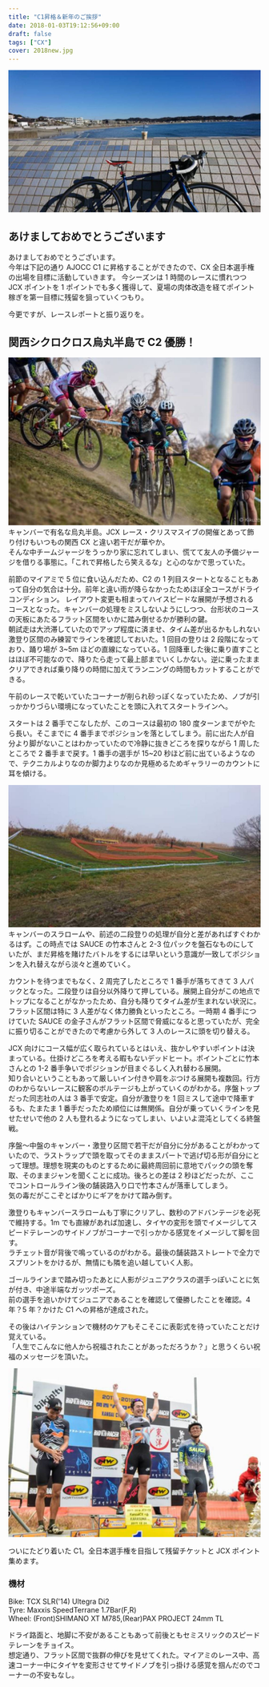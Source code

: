 ```yaml
---
title: "C1昇格＆新年のご挨拶"
date: 2018-01-03T19:12:56+09:00
draft: false
tags: ["CX"]
cover: 2018new.jpg
---
```


![image](2018new.jpg)

## あけましておめでとうございます

あけましておめでとうございます。\
今年は下記の通り AJOCC C1 に昇格することができたので、CX 全日本選手権の出場を目標に活動していきます。
今シーズンは 1 時間のレースに慣れつつ JCX ポイントを 1 ポイントでも多く獲得して、夏場の肉体改造を経てポイント稼ぎを第一目標に残留を狙っていくつもり。

今更ですが、レースレポートと振り返りを。

## 関西シクロクロス烏丸半島で C2 優勝！

![image](17karasuma.jpg)
キャンバーで有名な烏丸半島。JCX レース・クリスマスイブの開催とあって飾り付けもいつもの関西 CX と違い若干だが華やか。\
そんな中チームジャージをうっかり家に忘れてしまい、慌てて友人の予備ジャージを借りる事態に。「これで昇格したら笑えるな」と心のなかで思っていた。

前節のマイアミで 5 位に食い込んだため、C2 の 1 列目スタートとなることもあって自分の気合は十分。前年と違い雨が降らなかったためほぼ全コースがドライコンディション。
レイアウト変更も相まってハイスピードな展開が予想されるコースとなった。キャンバーの処理をミスしないようにしつつ、台形状のコースの天板にあたるフラット区間をいかに踏み倒せるかが勝利の鍵。\
朝試走は大渋滞していたのでアップ程度に済ませ、タイム差が出るかもしれない激登り区間のみ練習でラインを確認しておいた。1 回目の登りは 2 段階になっており、踊り場が 3~5m ほどの直線になっている。1 回降車した後に乗り直すことはほぼ不可能なので、降りたら走って最上部までいくしかない。逆に乗ったままクリアできれば乗り降りの時間に加えてランニングの時間もカットすることができる。

午前のレースで乾いていたコーナーが削られ砂っぽくなっていたため、ノブが引っかかりづらい環境になっていたことを頭に入れてスタートラインへ。

スタートは 2 番手でこなしたが、このコースは最初の 180 度ターンまでがやたら長い。そこまでに 4 番手までポジションを落としてしまう。前に出た人が自分より脚がないことはわかっていたので冷静に抜きどころを探りながら 1 周したところで 2 番手まで戻す。1 番手の選手が 15~20 秒ほど前に出ているようなので、テクニカルよりなのか脚力よりなのか見極めるためギャラリーのカウントに耳を傾ける。

![image](17karasuma2.jpg)
キャンバーのスラロームや、前述の二段登りの処理が自分と差があればすぐわかるはず。この時点では SAUCE の竹本さんと 2-3 位パックを盤石なものにしていたが、まだ昇格を賭けたバトルをするには早いという意識が一致してポジションを入れ替えながら淡々と進めていく。

カウントを待つまでもなく、2 周完了したところで 1 番手が落ちてきて 3 人パックとなった。二段登りは自分以外降りて押している。展開上自分がこの地点でトップになることがなかったため、自分も降りてタイム差が生まれない状況に。フラット区間は特に 3 人差がなく体力勝負といったところ。一時期 4 番手につけていた SAUCE の金子さんがフラット区間で脅威になると思っていたが、完全に振り切ることができたので考慮から外して 3 人のレースに頭を切り替える。

JCX 向けにコース幅が広く取られているとはいえ、抜かしやすいポイントは決まっている。仕掛けどころを考える暇もないデッドヒート。ポイントごとに竹本さんとの 1-2 番手争いでポジションが目まぐるしく入れ替わる展開。\
知り合いということもあって厳しいイン付きや肩をぶつける展開も複数回。行方のわからないレースに観客のボルテージも上がっていくのがわかる。序盤トップだった同志社の人は 3 番手で安定。自分が激登りを 1 回ミスして途中で降車するも、たまたま 1 番手だったため順位には無関係。自分が乗っていくラインを見せたせいで他の 2 人も登れるようになってしまい、いよいよ混沌としてくる終盤戦。

序盤～中盤のキャンバー・激登り区間で若干だが自分に分があることがわかっていたので、ラストラップで頭を取ってそのままスパートで逃げ切る形が自分にとって理想。理想を現実のものとするために最終周回前に意地でパックの頭を奪取、そのままジャンを聞くことに成功。後ろとの差は 2 秒ほどだったが、ここでコントロールライン後の舗装路入り口で竹本さんが落車してしまう。\
気の毒だがここぞとばかりにギアをかけて踏み倒す。

激登りもキャンバースラロームも丁寧にクリアし、数秒のアドバンテージを必死で維持する。1m でも直線があれば加速し、タイヤの変形を頭でイメージしてスピードテレーンのサイドノブがコーナーで引っかかる感覚をイメージして脚を回す。\
ラチェット音が背後で鳴っているのがわかる。最後の舗装路ストレートで全力でスプリントをかけるが、無情にも隣を追い越していく人影。

ゴールラインまで踏み切ったあとに人影がジュニアクラスの選手っぽいことに気が付き、中途半端なガッツポーズ。\
前の選手を追いかけてジュニアであることを確認して優勝したことを確認。4 年？5 年？かけた C1 への昇格が達成された。

その後はハイテンションで機材のケアもそこそこに表彰式を待っていたことだけ覚えている。\
「人生でこんなに他人から祝福されたことがあっただろうか？」と思うくらい祝福のメッセージを頂いた。

![image](c1up.jpg)

ついにたどり着いた C1。全日本選手権を目指して残留チケットと JCX ポイント集めます。

### 機材

Bike: TCX SLR('14) Ultegra Di2\
Tyre: Maxxis SpeedTerrane 1.7Bar(F,R)\
Wheel: (Front)SHIMANO XT M785,(Rear)PAX PROJECT 24mm TL

ドライ路面と、地脚に不安があることもあって前後ともセミスリックのスピードテレーンをチョイス。\
想定通り、フラット区間で抜群の伸びを見せてくれた。マイアミのレース中、高速コーナー中にタイヤを変形させてサイドノブを引っ掛ける感覚を掴んだのでコーナーの不安もなし。

<AmazonLinkBox url="http://www.amazon.co.jp/exec/obidos/ASIN/B01M8LR2G6/gensobunya-22/ref=nosim/" />
